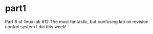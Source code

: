 # part1
Part 6 of linux lab #12
The most fantastic, but confusing lab on revision control system I did this week!
